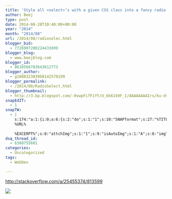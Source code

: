 ```yaml
---
title: 'Style all <select>’s with a given CSS class into a fancy radio button look'
author: Beej
type: post
date: 2014-08-28T10:40:00+00:00
year: "2014"
month: "2014/08"
url: /2014/08/radioselec.html
blogger_bid:
  - 7726907200224433699
blogger_blog:
  - www.beejblog.com
blogger_id:
  - 8616566783643612773
blogger_author:
  - g108832383968142578199
blogger_permalink:
  - /2014/08/RadioSelect.html
blogger_thumbnail:
  - http://3.bp.blogspot.com/-0vwpFifFiYY/U_6k61k9F_I/AAAAAAAAIrs/ku-dsGXukB4/s1600/8-27-2014%2B8-40-58%2BPM.png
snapEdIT:
  - 1
snapTW:
  - |
    s:174:"a:1:{i:0;a:6:{s:2:"do";s:1:"1";s:10:"SNAPformat";s:27:"%TITLE%
    %URL%
    
    %EXCERPT%";s:8:"attchImg";s:1:"1";s:9:"isAutoImg";s:1:"A";s:8:"imgToUse";s:0:"";s:4:"doTW";s:1:"1";}}";
dsq_thread_id:
  - 6308755601
categories:
  - Uncategorized
tags:
  - WebDev

---
```

<a style="font-size: x-large;" href="http://stackoverflow.com/a/25455374/813599">http://stackoverflow.com/a/25455374/813599</a>

<a href="http://www.BeejBlog.com/wp-content/uploads/2014/08/8-27-20148-40-58PM.png" imageanchor="1" ><img border="0" src="http://www.BeejBlog.com/wp-content/uploads/2014/08/8-27-20148-40-58PM.png" /></a>